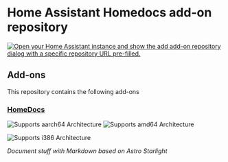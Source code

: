 # Home Assistant Homedocs add-on repository

[![Open your Home Assistant instance and show the add add-on repository dialog with a specific repository URL pre-filled.](https://my.home-assistant.io/badges/supervisor_add_addon_repository.svg)](https://my.home-assistant.io/redirect/supervisor_add_addon_repository/?repository_url=https%3A%2F%2Fgithub.com%2Fmasterwendu%2Fhomeassistant-addons)

## Add-ons

This repository contains the following add-ons

### [HomeDocs](./homedocs)

![Supports aarch64 Architecture][aarch64-shield]
![Supports amd64 Architecture][amd64-shield]
<!-- ![Supports armhf Architecture][armhf-shield] -->
<!-- ![Supports armv7 Architecture][armv7-shield] -->
![Supports i386 Architecture][i386-shield]

_Document stuff with Markdown based on Astro Starlight_

<!--

Notes to developers after forking or using the github template feature:
- While developing comment out the 'image' key from 'example/config.yaml' to make the supervisor build the addon
  - Remember to put this back when pushing up your changes.
- When you merge to the 'main' branch of your repository a new build will be triggered.
  - Make sure you adjust the 'version' key in 'example/config.yaml' when you do that.
  - Make sure you update 'example/CHANGELOG.md' when you do that.
  - The first time this runs you might need to adjust the image configuration on github container registry to make it public
  - You may also need to adjust the github Actions configuration (Settings > Actions > General > Workflow > Read & Write)
- Adjust the 'image' key in 'example/config.yaml' so it points to your username instead of 'home-assistant'.
  - This is where the build images will be published to.
- Rename the example directory.
  - The 'slug' key in 'example/config.yaml' should match the directory name.
- Adjust all keys/url's that points to 'home-assistant' to now point to your user/fork.
- Share your repository on the forums https://community.home-assistant.io/c/projects/9
- Do awesome stuff!
 -->

[aarch64-shield]: https://img.shields.io/badge/aarch64-yes-green.svg
[amd64-shield]: https://img.shields.io/badge/amd64-yes-green.svg
<!-- [armhf-shield]: https://img.shields.io/badge/armhf-yes-green.svg -->
<!-- [armv7-shield]: https://img.shields.io/badge/armv7-yes-green.svg -->
[i386-shield]: https://img.shields.io/badge/i386-yes-green.svg

